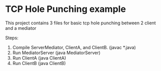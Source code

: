 # TCP Hole Punching example
This project contains 3 files for basic tcp hole punching between 2 client and a mediator

Steps:
1. Compile ServerMediator, ClientA, and ClientB. (javac *.java)
2. Run MediatorServer   (java MediatorServer)
3. Run ClientA          (java ClientA)
4. Run ClientB          (java ClientB)

